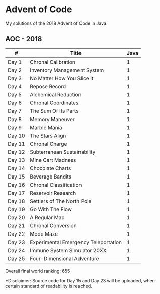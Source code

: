 # Advent of Code

My solutions of the 2018 Advent of Code in Java.

## AOC - 2018

\# | Title | Java |
------------ | ------------- | ------------ | 
Day 1 | Chronal Calibration  | 1 |
Day 2 | Inventory Management System | 1 | 
Day 3 | No Matter How You Slice It| 1 | 
Day 4 | Repose Record  | 1 | 
Day 5 | Alchemical Reduction | 1 | 
Day 6 | Chronal Coordinates| 1 | 
Day 7 | The Sum Of Its Parts | 1 | 
Day 8 | Memory Maneuver | 1 | 
Day 9 | Marble Mania | 1 | 
Day 10 | The Stars Align | 1 | 
Day 11 | Chronal Charge | 1 | 
Day 12 | Subterranean Sustainability | 1 | 
Day 13 | Mine Cart Madness | 1 | 
Day 14 | Chocolate Charts | 1 | 
Day 15 | Beverage Bandits | 1 | 
Day 16 | Chronal Classification | 1 | 
Day 17 | Reservoir Research | 1 | 
Day 18 | Settlers of The North Pole | 1 | 
Day 19 | Go With The Flow | 1 | 
Day 20 | A Regular Map | 1 | 
Day 21 | Chronal Conversion | 1 | 
Day 22 | Mode Maze | 1 | 
Day 23 | Experimental Emergency Teleportation | 1 | 
Day 24 | Immune System Simulator 20XX | 1 | 
Day 25 | Four-Dimensional Adventure | 1 | 

Overall final world ranking: 655

*Disclaimer: Source code for Day 15 and Day 23 will be uploaded, when certain standard of readability is reached.
